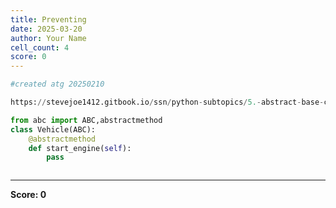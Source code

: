 ```yaml
---
title: Preventing
date: 2025-03-20
author: Your Name
cell_count: 4
score: 0
---
```


```python
#created atg 20250210
```


```python
https://stevejoe1412.gitbook.io/ssn/python-subtopics/5.-abstract-base-classes-abcs
```


```python
from abc import ABC,abstractmethod
class Vehicle(ABC):
    @abstractmethod
    def start_engine(self):
        pass
```


```python

```


---
**Score: 0**